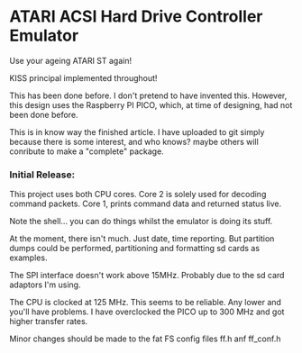 # ATARI ACSI Hard Drive Controller Emulator
Use your ageing ATARI ST again!

KISS principal implemented throughout!

This has been done before. I don't pretend to have invented this. However, this design uses the Raspberry PI PICO, which, at time of designing, had not been done before.

This is in know way the finished article. I have uploaded to git simply because there is some interest, and who knows? maybe others will conribute to make a "complete" package.

### Initial Release:
This project uses both CPU cores. Core 2 is solely used for decoding command packets. Core 1, prints command data and returned status live. 

Note the shell... you can do things whilst the emulator is doing its stuff.

At the moment, there isn't much. Just date, time reporting. But partition dumps could be performed, partitioning and formatting sd cards as examples.
  
The SPI interface doesn't work above 15MHz. Probably due to the sd card adaptors I'm using.

The CPU is clocked at 125 MHz. This seems to be reliable. Any lower and you'll have problems. I have overclocked the PICO up to 300 MHz and got higher transfer rates.

Minor changes should be made to the fat FS config files ff.h anf ff_conf.h

